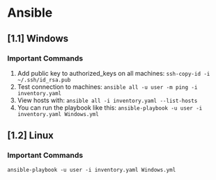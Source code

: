 # Ansible

## [1.1] Windows 

### Important Commands

1. Add public key to authorized_keys on all machines: ``ssh-copy-id -i ~/.ssh/id_rsa.pub``
2. Test connection to machines: ``ansible all -u user -m ping -i inventory.yaml``
3. View hosts with: ``ansible all -i inventory.yaml --list-hosts``
4. You can run the playbook like this:
```ansible-playbook -u user -i inventory.yaml Windows.yml```

## [1.2] Linux

### Important Commands

```ansible-playbook -u user -i inventory.yaml Windows.yml```
